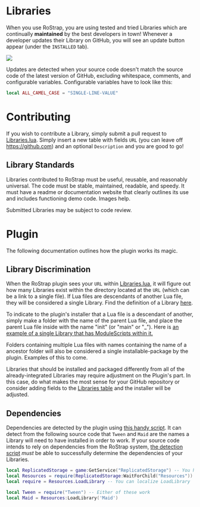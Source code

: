 # Libraries
When you use RoStrap, you are using tested and tried Libraries which are continually **maintained** by the best developers in town! Whenever a developer updates their Library on GitHub, you will see an update button appear (under the `INSTALLED` tab).

![](https://user-images.githubusercontent.com/15217173/38776955-f2ca9710-405c-11e8-86e9-74452dbd44ea.png)

Updates are detected when your source code doesn't match the source code of the latest version of GitHub, excluding whitespace, comments, and configurable variables. Configurable variables have to look like this:

```lua
local ALL_CAMEL_CASE = "SINGLE-LINE-VALUE"
```

# Contributing
If you wish to contribute a Library, simply submit a pull request to [Libraries.lua](https://github.com/RoStrap/Libraries/blob/master/Libraries.lua). Simply insert a new table with fields `URL` (you can leave off https://github.com) and an optional `Description` and you are good to go!

## Library Standards
Libraries contributed to RoStrap must be useful, reusable, and reasonably universal. The code must be stable, maintained, readable, and speedy. It must have a readme or documentation website that clearly outlines its use and includes functioning demo code. Images help.

Submitted Libraries may be subject to code review.

# Plugin
The following documentation outlines how the plugin works its magic.

## Library Discrimination
When the RoStrap plugin sees your `URL` within [Libraries.lua](https://github.com/RoStrap/Libraries/blob/master/Libraries.lua), it will figure out how many Libraries exist within the directory located at the `URL` (which can be a link to a single file). If Lua files are descendants of another Lua file, they will be considered a single Library. Find the definition of a Library [here](https://github.com/RoStrap/Resources#library).

To indicate to the plugin's installer that a Lua file is a descendant of another, simply make a folder with the name of the parent Lua file, and place the parent Lua file inside with the name "init" (or "main" or "\_"). Here is [an example of a single Library that has ModuleScripts within it.](https://github.com/evaera/EvLightning)

Folders containing multiple Lua files with names containing the name of a ancestor folder will also be considered a single installable-package by the plugin. Examples of this to come.

Libraries that should be installed and packaged differently from all of the already-integrated Libraries may require adjustment on the Plugin's part. In this case, do what makes the most sense for your GitHub repository or consider adding fields to the [Libraries table](https://github.com/RoStrap/Libraries/blob/master/Libraries.lua) and the installer will be adjusted.

## Dependencies
Dependencies are detected by the plugin using [this handy script](https://github.com/RoStrap/Libraries/blob/master/GetDependencies.ignore.lua). It can detect from the following source code that `Tween` and `Maid` are the names a Library will need to have installed in order to work. If your source code intends to rely on dependencies from the RoStrap system, [the detection script](https://github.com/RoStrap/Libraries/blob/master/GetDependencies.ignore.lua) *must* be able to successfully determine the dependencies of your Libraries.

```lua
local ReplicatedStorage = game:GetService("ReplicatedStorage") -- You have to use game:GetService
local Resources = require(ReplicatedStorage:WaitForChild("Resources")) -- You have to use WaitForChild
local require = Resources.LoadLibrary -- You can localize LoadLibrary

local Tween = require("Tween") -- Either of these work
local Maid = Resources:LoadLibrary('Maid')
```
